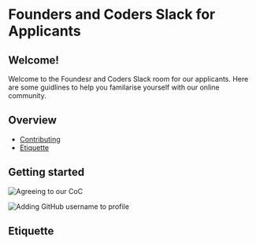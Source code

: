 # Founders and Coders Slack for Applicants 

## Welcome!

Welcome to the Foundesr and Coders Slack room for our applicants. Here are some guidlines to help you familarise yourself with our online community. 

## Overview

* [Contributing](#contributing)
* [Etiquette](#etiquette)

## Getting started 

![Agreeing to our CoC](https://user-images.githubusercontent.com/22013117/72914439-9aa11e00-3d36-11ea-8eb6-87c8bcbb6525.gif)

![Adding GitHub username to profile](https://user-images.githubusercontent.com/22013117/72907804-6cb6dc00-3d2c-11ea-8bf4-1d293bdbc370.gif)

## Etiquette 

